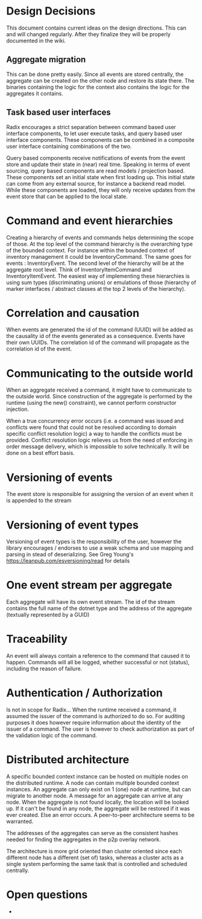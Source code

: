 # Design Decisions

This document contains current ideas on the design directions. This can and will changed regularly. After they finalize they will be properly documented in the wiki.

## Aggregate migration

This can be done pretty easily. Since all events are stored centrally, the aggregate can be created on the other node and restore its state there. The binaries containing the logic for the context also contains the logic for the aggregates it contains.

## Task based user interfaces

Radix encourages a strict separation between command based user interface components, to let user execute tasks, and query based user interface components. These components can be combined in a composite user interface containing combinations of the two.

Query based components receive notifications of events from the event store and update their state in (near) real time. Speaking in terms of event sourcing, query based components are read models / projection based. These components set an initial state when first loading up. This initial state can come from any external source, for instance a backend read model. While these components are loaded, they will only receive updates from the event store that can be applied to the local state.

# Command and event hierarchies

Creating a hierarchy of events and commands helps determining the scope of those. At the top level of the command hierarchy is the overarching type of the bounded context. For instance within the bounded context of inventory management it could be InventoryCommand. The same goes for events : InventoryEvent. The second level of the hierarchy will be at the aggregate root level. Think of InventoryItemCommand and InventoryItemEvent. The easiest way of implementing these hierarchies is using sum types (discriminating unions) or emulations of those (hierarchy of marker interfaces / abstract classes at the top 2 levels of the hierarchy).

# Correlation and causation

When events are generated the id of the command (UUID) will be added as the causality id of the events generated as a consequence. Events have their own UUIDs. The correlation id of the command will propagate as the correlation id of the event.

# Communicating to the outside world

When an aggregate received a command, it might have to communicate to the outside world. Since construction of the aggregate is performed by the runtime (using the new() constraint), we cannot perform constructor injection. 

When a true concurrency error occurs (i.e. a command was issued and conflicts were found that could not be resolved according to domain specific conflict resolution logic) a way to handle the conflicts must be provided. Conflict resolution logic relieves us from the need of enforcing in order message delivery, which is impossible to solve technically. It will be done on a best effort basis.

# Versioning of events

The event store is responsible for assigning the version of an event when it is appended to the stream

# Versioning of event types

Versioning of event types is the responsibility of the user, however the library encourages / endorses to use a weak schema and use mapping and parsing in stead of deserializing. See Greg Young's https://leanpub.com/esversioning/read for details

# One event stream per aggregate

Each aggregate will have its own event stream. The id of the stream contains the full name of the dotnet type and the address of the aggregate (textually represented by a GUID)

# Traceability

An event will always contain a reference to the command that caused it to happen. Commands will all be logged, whether successful or not (status), including the reason of failure.

# Authentication / Authorization

Is not in scope for Radix... When the runtime received a command, it assumed the issuer of the command is authorized to do so. For auditing purposes it does however require information about the identity of the issuer of a command. The user is however to check authorization as part of the validation logic of the command.

# Distributed architecture

A specific bounded context instance can be hosted on multiple nodes on the distributed runtime. A node can contain multiple bounded context instances. An aggregate can only exist on 1 (one) node at runtime, but can migrate to another node. A message for an aggregate can arrive at any node. When the aggregate is not found locally, the location will be looked up. If it can't be found in any node, the aggregate will be restored if it was ever created. Else an error occurs. A peer-to-peer architecture seems to be warranted.

The addresses of the aggregates can serve as the consistent hashes needed for finding the aggregates in the p2p overlay network.

The architecture is more grid oriented than cluster oriented since each different node has a different (set of) tasks, whereas a cluster acts as a single system performing the same task that is controlled and scheduled centrally.

# Open questions

- 



 

